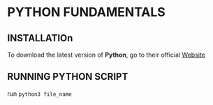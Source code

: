 # PYTHON FUNDAMENTALS

## INSTALLATIOn

To download the latest version of **Python**, go to their official [Website](https://python.org/)

## RUNNING PYTHON SCRIPT

run `python3 file_name`
